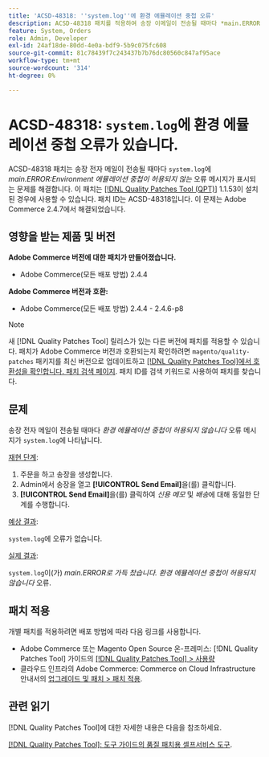 ```yaml
---
title: 'ACSD-48318: ''system.log''에 환경 에뮬레이션 중첩 오류'
description: ACSD-48318 패치를 적용하여 송장 이메일이 전송될 때마다 *main.ERROR:Environment 에뮬레이션 중첩이 허용되지 않음* 오류 메시지가 'system.log'에 표시되는 Adobe Commerce 문제를 해결합니다.
feature: System, Orders
role: Admin, Developer
exl-id: 24af18de-80dd-4e0a-bdf9-5b9c075fc608
source-git-commit: 81c78439f7c243437b7b76dc80560c847af95ace
workflow-type: tm+mt
source-wordcount: '314'
ht-degree: 0%

---
```


# ACSD-48318: `system.log`에 환경 에뮬레이션 중첩 오류가 있습니다.

ACSD-48318 패치는 송장 전자 메일이 전송될 때마다 `system.log`에 *main.ERROR:Environment 에뮬레이션 중첩이 허용되지 않는* 오류 메시지가 표시되는 문제를 해결합니다. 이 패치는 [[!DNL Quality Patches Tool (QPT)]](/help/tools/quality-patches-tool/quality-patches-tool-to-self-serve-quality-patches.md) 1.1.53이 설치된 경우에 사용할 수 있습니다. 패치 ID는 ACSD-48318입니다. 이 문제는 Adobe Commerce 2.4.7에서 해결되었습니다.

## 영향을 받는 제품 및 버전

**Adobe Commerce 버전에 대한 패치가 만들어졌습니다.**

* Adobe Commerce(모든 배포 방법) 2.4.4

**Adobe Commerce 버전과 호환:**

* Adobe Commerce(모든 배포 방법) 2.4.4 - 2.4.6-p8

>[!NOTE]
>
>새 [!DNL Quality Patches Tool] 릴리스가 있는 다른 버전에 패치를 적용할 수 있습니다. 패치가 Adobe Commerce 버전과 호환되는지 확인하려면 `magento/quality-patches` 패키지를 최신 버전으로 업데이트하고 [[!DNL Quality Patches Tool]에서 호환성을 확인합니다. 패치 검색 페이지](https://experienceleague.adobe.com/tools/commerce-quality-patches/index.html). 패치 ID를 검색 키워드로 사용하여 패치를 찾습니다.

## 문제

송장 전자 메일이 전송될 때마다 *환경 에뮬레이션 중첩이 허용되지 않습니다* 오류 메시지가 `system.log`에 나타납니다.

<u>재현 단계</u>:

1. 주문을 하고 송장을 생성합니다.
1. Admin에서 송장을 열고 **[!UICONTROL Send Email]**&#x200B;을(를) 클릭합니다.
1. **[!UICONTROL Send Email]**&#x200B;을(를) 클릭하여 *신용 메모* 및 *배송*&#x200B;에 대해 동일한 단계를 수행합니다.

<u>예상 결과</u>:

`system.log`에 오류가 없습니다.

<u>실제 결과</u>:

`system.log`이(가) *main.ERROR로 가득 찼습니다. 환경 에뮬레이션 중첩이 허용되지 않습니다* 오류.

## 패치 적용

개별 패치를 적용하려면 배포 방법에 따라 다음 링크를 사용합니다.

* Adobe Commerce 또는 Magento Open Source 온-프레미스: [!DNL Quality Patches Tool] 가이드의 [[!DNL Quality Patches Tool] > 사용량](/help/tools/quality-patches-tool/usage.md)
* 클라우드 인프라의 Adobe Commerce: Commerce on Cloud Infrastructure 안내서의 [업그레이드 및 패치 > 패치 적용](https://experienceleague.adobe.com/docs/commerce-cloud-service/user-guide/develop/upgrade/apply-patches.html).

## 관련 읽기

[!DNL Quality Patches Tool]에 대한 자세한 내용은 다음을 참조하세요.

[[!DNL Quality Patches Tool]: 도구 가이드의 품질 패치용 셀프서비스 도구](/help/tools/quality-patches-tool/quality-patches-tool-to-self-serve-quality-patches.md).
